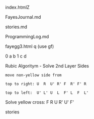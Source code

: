 index.htmlZ

FayesJournal.md

stories.md

ProgrammingLog.md

fayegg3.html
  q
(use gf)

 0   a b
 1   c d


Rubic Algoritym - Solve 2nd Layer Sides

    move non-yellow side from 

    top to right: U  R  U' R' F  R' F' R

    top to left:  U' L' U  L  F' L  F  L'

Solve yellow cross: F R U R' U' F'
    
stories
 
